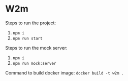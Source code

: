 # W2m

Steps to run the project:

1. ```npm i```
2. ```npm run start```

Steps to run the mock server:

1. ```npm i```
2. ```npm run mock:server```

Command to build docker image:
    ```docker build -t w2m . ```
